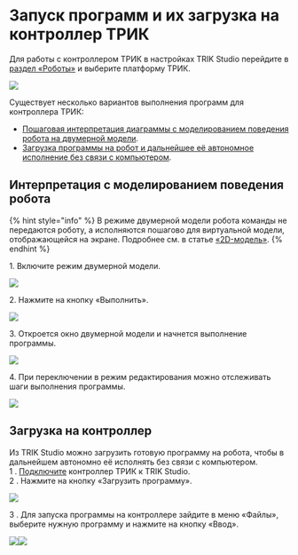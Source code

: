 # Запуск программ и их загрузка на контроллер ТРИК

Для работы с контроллером ТРИК в настройках TRIK Studio перейдите в [раздел «Роботы»](../studio/interface/faq-robot-settings.md) и выберите платформу ТРИК.

![](https://thumb.tildacdn.com/tild3263-3262-4133-b837-386234653731/-/format/webp/connect-with-TRIK.png)

Существует несколько вариантов выполнения программ для контроллера ТРИК:

* [Пошаговая интерпретация диаграммы с моделированием поведения робота на двумерной модели](run-upload-programs.md#2d).
* [Загрузка программы на робот и дальнейшее её автономное исполнение без связи с компьютером](run-upload-programs.md#upload).

## **Интерпретация с моделированием поведения робота** <a href="#2d" id="2d"></a>

{% hint style="info" %}
В режиме двумерной модели робота команды не передаются роботу, а исполняются пошагово для виртуальной модели, отображающейся на экране. Подробнее см. в статье [«2D-модель»](../studio/2d-model/).
{% endhint %}

1\. Включите режим двумерной модели.

![](https://thumb.tildacdn.com/tild3736-6466-4133-b364-346339373336/-/resize/893x/-/format/webp/2d-1.png)

2\. Нажмите на кнопку «Выполнить».

![](https://thumb.tildacdn.com/tild3861-6630-4261-b834-393131393231/-/resize/893x/-/format/webp/2d-2.png)

3\. Откроется окно двумерной модели и начнется выполнение программы.

![](https://static.tildacdn.com/tild3630-6365-4430-a366-376638373634/2d-3.gif)

4\. При переключении в режим редактирования можно отслеживать шаги выполнения программы.

![](https://static.tildacdn.com/tild3834-3961-4331-b230-303666336339/2d-4.gif)

## **Загрузка на контроллер** <a href="#upload" id="upload"></a>

Из TRIK Studio можно загрузить готовую программу на робота, чтобы в дальнейшем автономно её исполнять без связи с компьютером.\
1 . [Подключите](wi-fi/connect-to-ts.md) контроллер ТРИК к TRIK Studio.\
2 . Нажмите на кнопку «Загрузить программу».

![](https://thumb.tildacdn.com/tild6538-6439-4439-b362-653832623161/-/resize/893x/-/format/webp/upload.png)

3 . Для запуска программы на контроллере зайдите в меню «Файлы», выберите нужную программу и нажмите на кнопку «Ввод».

![](https://thumb.tildacdn.com/tild3434-6331-4439-a665-326535316531/-/format/webp/main-menu.png)![](https://thumb.tildacdn.com/tild3862-3161-4539-b132-356334346537/-/format/webp/files.png)
